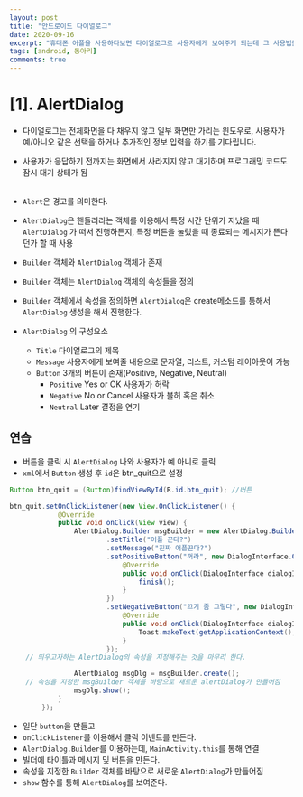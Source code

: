 ```yaml
---
layout: post
title: "안드로이드 다이얼로그"
date: 2020-09-16
excerpt: "휴대폰 어플을 사용하다보면 다이얼로그로 사용자에게 보여주게 되는데 그 사용법을 보면"
tags: [android, 동아리]
comments: true
---
```


# [1]. AlertDialog

-   다이얼로그는 전체화면을 다 채우지 않고 일부 화면만 가리는 윈도우로, 사용자가 예/아니오 같은 선택을 하거나 추가적인 정보 입력을 하기를 기다립니다.

-   사용자가 응답하기 전까지는 화면에서 사라지지 않고 대기하며 프로그래밍 코드도 잠시 대기 상태가 됨
    <br><br>
-   `Alert`은 경고를 의미한다.
-   `AlertDialog`은 핸들러라는 객체를 이용해서 특정 시간 단위가 지났을 때 `AlertDialog` 가 떠서 진행하든지, 특정 버튼을 눌렀을 때 종료되는 메시지가 뜬다던가 할 때 사용

-   `Builder` 객체와 `AlertDialog` 객체가 존재
-   `Builder` 객체는 `AlertDialog` 객체의 속성들을 정의
-   `Builder` 객체에서 속성을 정의하면 `AlertDialog`은 create메소드를 통해서 `AlertDialog` 생성을 해서 진행한다.

-   `AlertDialog` 의 구성요소
    -   `Title` 다이얼로그의 제목
    -   `Message` 사용자에게 보여줄 내용으로 문자열, 리스트, 커스텀 레이아웃이 가능
    -   `Button` 3개의 버튼이 존재(Positive, Negative, Neutral)
        -   `Positive` Yes or OK 사용자가 허락
        -   `Negative` No or Cancel 사용자가 불허 혹은 취소
        -   `Neutral` Later 결정을 연기

## 연습

-   버튼을 클릭 시 `AlertDialog` 나와 사용자가 예 아니로 클릭
-   `xml`에서 `Button` 생성 후 `id`은 btn_quit으로 설정

```java
Button btn_quit = (Button)findViewById(R.id.btn_quit); //버튼
```

```java
btn_quit.setOnClickListener(new View.OnClickListener() {
            @Override
            public void onClick(View view) {
                AlertDialog.Builder msgBuilder = new AlertDialog.Builder(MainActivity.this)
                        .setTitle("어플 끈다?")
                        .setMessage("진짜 어플끈다?")
                        .setPositiveButton("꺼라", new DialogInterface.OnClickListener() {
                            @Override
                            public void onClick(DialogInterface dialogInterface, int i) {
                                finish();
                            }
                        })
                        .setNegativeButton("끄기 좀 그렇다", new DialogInterface.OnClickListener() {
                            @Override
                            public void onClick(DialogInterface dialogInterface, int i) {
                                Toast.makeText(getApplicationContext(), "안끌래", Toast.LENGTH_SHORT).show();
                            }
                        });
    // 띄우고자하는 AlertDialog의 속성을 지정해주는 것을 마무리 한다.

                AlertDialog msgDlg = msgBuilder.create();
    // 속성을 지정한 msgBuilder 객체를 바탕으로 새로운 alertDialog가 만들어짐
                msgDlg.show();
            }
        });
```

-   일단 `button`을 만들고
-   `onClickListener`를 이용해서 클릭 이벤트를 만든다.
-   `AlertDialog.Builder`를 이용하는데, `MainActivity.this`를 통해 연결
-   빌더에 타이틀과 메시지 및 버튼을 만든다.
-   속성을 지정한 `Builder` 객체를 바탕으로 새로운 `AlertDialog`가 만들어짐
-   `show` 함수를 통해 `AlertDialog`를 보여준다.
